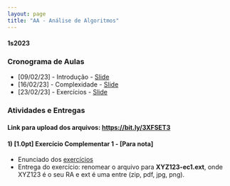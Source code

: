 ```yaml
---
layout: page
title: "AA - Análise de Algoritmos"
---
```


#### **1s2023**

### Cronograma de Aulas

- [09/02/23] - Introdução - <a href="/aa/Aula1.pdf" target="_blank">Slide</a>
- [16/02/23] - Complexidade - <a href="/aa/Aula2.pdf" target="_blank">Slide</a>
- [23/02/23] - Exercícios - <a href="/aa/Exercícios.pdf" target="_blank">Slide</a>

<!--- [21/02/22] - Introdução - <a href="/aa/Aula1.pdf" target="_blank">Slide</a> - [<a href="https://www.chegg.com/homework-help/algorithms-1st-edition-chapter-0-solutions-9780073523408" target="_blank">Respostas</a>]
- [07/03/22] - Divide and Conquer - <a href="/aa/Aula2.pdf" target="_blank">Slide</a>
- [14/03/22] - Programação Dinâmica - <a href="/aa/Aula3.pdf" target="_blank">Slide</a>
- [21/03/22] - Programação Gulosa - <a href="/aa/Aula4.pdf" target="_blank">Slide</a>
- [11/04/22] - Heaps 1- <a href="/aa/Aula5.pdf" target="_blank">Slide</a>
- [18/04/22] - Heaps 2 - <a href="/aa/Aula6.pdf" target="_blank">Slide</a>
- [25/04/22] - Huffman - <a href="/aa/Aula7.pdf" target="_blank">Slide</a>
- [02/04/22] - Algoritmos Aproximados 1 - <a href="/aa/Aula8.pdf" target="_blank">Slide</a>
- [09/04/22] - Algoritmos Aproximados 2 - <a href="/aa/Aula9.pdf" target="_blank">Slide</a>
-->

### Atividades e Entregas

#### Link para upload dos arquivos: <a href='https://bit.ly/3XFSET3' target="_blank">https://bit.ly/3XFSET3</a>


#### 1) [1.0pt] Exercício Complementar 1 - [Para nota]
 - Enunciado dos <a href="/aa/Exercícios.pdf" target="_blank">exercícios</a>
 - Entrega do exercício: renomear o arquivo para **XYZ123-ec1.ext**, onde XYZ123 é o seu RA e ext é uma entre (zip, pdf, jpg, png).


